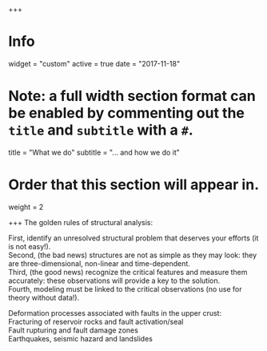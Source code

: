 +++
# Info
widget = "custom"
active = true
date = "2017-11-18"

# Note: a full width section format can be enabled by commenting out the `title` and `subtitle` with a `#`.
title = "What we do"
subtitle = "... and how we do it"

# Order that this section will appear in.
weight = 2

+++
The golden rules of structural analysis:

First, identify an unresolved structural problem that deserves your efforts (it is not easy!).  
Second, (the bad news) structures are not as simple as they may look: they are three-dimensional, non-linear and time-dependent.  
Third, (the good news) recognize the critical features and measure them accurately: these observations will provide a key to the solution.  
Fourth, modeling must be linked to the critical observations (no use for theory without data!).

Deformation processes associated with faults in the upper crust:  
            Fracturing of reservoir rocks and fault activation/seal  
            Fault rupturing and fault damage zones  
            Earthquakes, seismic hazard and landslides  